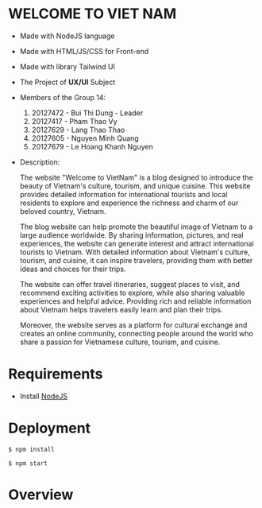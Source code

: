 # WELCOME TO VIET NAM

- Made with NodeJS language
- Made with HTML/JS/CSS for Front-end
- Made with library Tailwind UI
- The Project of **UX/UI** Subject
- Members of the Group 14:

    1. 20127472 - Bui Thi Dung - Leader
    2. 20127417 - Pham Thao Vy
    3. 20127629 - Lang Thao Thao
    4. 20127605 - Nguyen Minh Quang
    5. 20127679 - Le Hoang Khanh Nguyen 
- Description:
  <p> The website "Welcome to VietNam" is a blog designed to introduce the beauty of Vietnam's culture, tourism, and unique cuisine. This website provides detailed information for international tourists and local residents to explore and experience the richness and charm of our beloved country, Vietnam.</p>
  <p>The blog website can help promote the beautiful image of Vietnam to a large audience worldwide. By sharing information, pictures, and real experiences, the website can generate interest and attract international tourists to Vietnam. With detailed information about Vietnam's culture, tourism, and cuisine, it can inspire travelers, providing them with better ideas and choices for their trips.

    The website can offer travel itineraries, suggest places to visit, and recommend exciting activities to explore, while also sharing valuable experiences and helpful advice. Providing rich and reliable information about Vietnam helps travelers easily learn and plan their trips.

    Moreover, the website serves as a platform for cultural exchange and creates an online community, connecting people around the world who share a passion for Vietnamese culture, tourism, and cuisine.</p>
# Requirements
- Install [NodeJS](https://nodejs.org/en/download/)

# Deployment

```
$ npm install
```
```
$ npm start
```

# Overview
